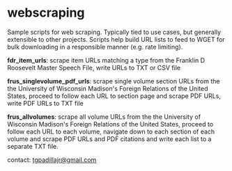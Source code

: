 # webscraping
Sample scripts for web scraping.
Typically tied to use cases, but generally extensible to other projects.
Scripts help build URL lists to feed to WGET for bulk downloading in a responsible manner (e.g. rate limiting).

**fdr_item_urls**: scrape item URLs matching a type from the Franklin D Roosevelt Master Speech File, write URLs to TXT or CSV file

**frus_singlevolume_pdf_urls**: scrape single volume section URLs from the the University of Wisconsin Madison's Foreign Relations of the United States, proceed to follow each URL to section page and scrape PDF URLs, write PDF URLs to TXT file

**frus_allvolumes**: scrape all volume URLs from the the University of
  Wisconsin Madison's Foreign Relations of the United States, proceed
  to follow each URL to each volume, navigate down to each section of
  each volume and scrape PDF URLs and PDF citations and write each
  list to a separate TXT file.

contact: tgpadillajr@gmail.com

